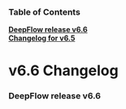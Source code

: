 ### Table of Contents

**[DeepFlow release v6.6](#66)**<br/>
**[Changelog for v6.5](https://github.com/deepflowio/deepflow/blob/v6.5/docsCHANGELOG-6-5.md)**<br/>

# v6.6 Changelog

### <a id="66"></a>DeepFlow release v6.6
